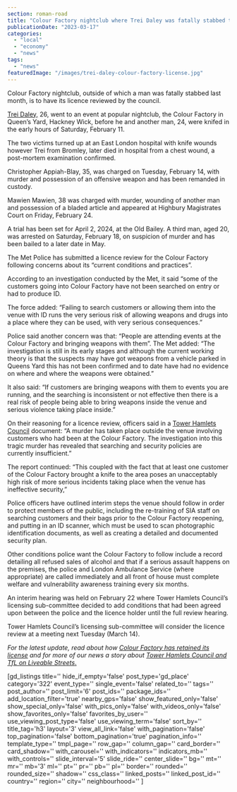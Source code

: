 ```yaml
---
section: roman-road
title: "Colour Factory nightclub where Trei Daley was fatally stabbed to have licence reviewed"
publicationDate: "2023-03-17"
categories: 
  - "local"
  - "economy"
  - "news"
tags: 
  - "news"
featuredImage: "/images/trei-daley-colour-factory-license.jpg"
---
```


Colour Factory nightclub, outside of which a man was fatally stabbed last month, is to have its licence reviewed by the council.

[Trei Daley,](https://romanroadlondon.com/trei-daley-stabbing-murder-hackney-wick-queens-yard/) 26, went to an event at popular nightclub, the Colour Factory in Queen’s Yard, Hackney Wick, before he and another man, 24, were knifed in the early hours of Saturday, February 11.

The two victims turned up at an East London hospital with knife wounds however Trei from Bromley, later died in hospital from a chest wound, a post-mortem examination confirmed.

Christopher Appiah-Blay, 35, was charged on Tuesday, February 14, with murder and possession of an offensive weapon and has been remanded in custody.

Mawien Mawien, 38 was charged with murder, wounding of another man and possession of a bladed article and appeared at Highbury Magistrates Court on Friday, February 24.

A trial has been set for April 2, 2024, at the Old Bailey. A third man, aged 20, was arrested on Saturday, February 18, on suspicion of murder and has been bailed to a later date in May.

The Met Police has submitted a licence review for the Colour Factory following concerns about its “current conditions and practices”.

According to an investigation conducted by the Met, it said “some of the customers going into Colour Factory have not been searched on entry or had to produce ID.

The force added: “Failing to search customers or allowing them into the venue with ID runs the very serious risk of allowing weapons and drugs into a place where they can be used, with very serious consequences.”

Police said another concern was that: “People are attending events at the Colour Factory and bringing weapons with them”. The Met added: “The investigation is still in its early stages and although the current working theory is that the suspects may have got weapons from a vehicle parked in Queens Yard this has not been confirmed and to date have had no evidence on where and where the weapons were obtained.”

It also said: “If customers are bringing weapons with them to events you are running, and the searching is inconsistent or not effective then there is a real risk of people being able to bring weapons inside the venue and serious violence taking place inside.”

On their reasoning for a licence review, officers said in a [Tower Hamlets Council](https://romanroadlondon.com/tower-hamlets-council-misrepresent-tfl-position-liveable-streets-ltns/) document: “A murder has taken place outside the venue involving customers who had been at the Colour Factory. The investigation into this tragic murder has revealed that searching and security policies are currently insufficient.”

The report continued: “This coupled with the fact that at least one customer of the Colour Factory brought a knife to the area poses an unacceptably high risk of more serious incidents taking place when the venue has ineffective security,”

Police officers have outlined interim steps the venue should follow in order to protect members of the public, including the re-training of SIA staff on searching customers and their bags prior to the Colour Factory reopening, and putting in an ID scanner, which must be used to scan photographic identification documents, as well as creating a detailed and documented security plan.

Other conditions police want the Colour Factory to follow include a record detailing all refused sales of alcohol and that if a serious assault happens on the premises, the police and London Ambulance Service (where appropriate) are called immediately and all front of house must complete welfare and vulnerability awareness training every six months.

An interim hearing was held on February 22 where Tower Hamlets Council’s licensing sub-committee decided to add conditions that had been agreed upon between the police and the licence holder until the full review hearing.

Tower Hamlets Council’s licensing sub-committee will consider the licence review at a meeting next Tuesday (March 14).

_For the latest update, read about how [Colour Factory has retained its license](https://romanroadlondon.com/colour-factory-retains-license-hackney-wick-murder-trei-daley/) and for more of our news a story about_ [_Tower Hamlets Council and TfL on Liveable Streets_.](https://romanroadlondon.com/tower-hamlets-council-misrepresent-tfl-position-liveable-streets-ltns/)

\[gd\_listings title='' hide\_if\_empty='false' post\_type='gd\_place' category='322' event\_type='' single\_event='false' related\_to='' tags='' post\_author='' post\_limit='6' post\_ids='' package\_ids='' add\_location\_filter='true' nearby\_gps='false' show\_featured\_only='false' show\_special\_only='false' with\_pics\_only='false' with\_videos\_only='false' show\_favorites\_only='false' favorites\_by\_user='' use\_viewing\_post\_type='false' use\_viewing\_term='false' sort\_by='' title\_tag='h3' layout='3' view\_all\_link='false' with\_pagination='false' top\_pagination='false' bottom\_pagination='true' pagination\_info='' template\_type='' tmpl\_page='' row\_gap='' column\_gap='' card\_border='' card\_shadow='' with\_carousel='' with\_indicators='' indicators\_mb='' with\_controls='' slide\_interval='5' slide\_ride='' center\_slide='' bg='' mt='' mr='' mb='3' ml='' pt='' pr='' pb='' pl='' border='' rounded='' rounded\_size='' shadow='' css\_class='' linked\_posts='' linked\_post\_id='' country='' region='' city='' neighbourhood='' \]
